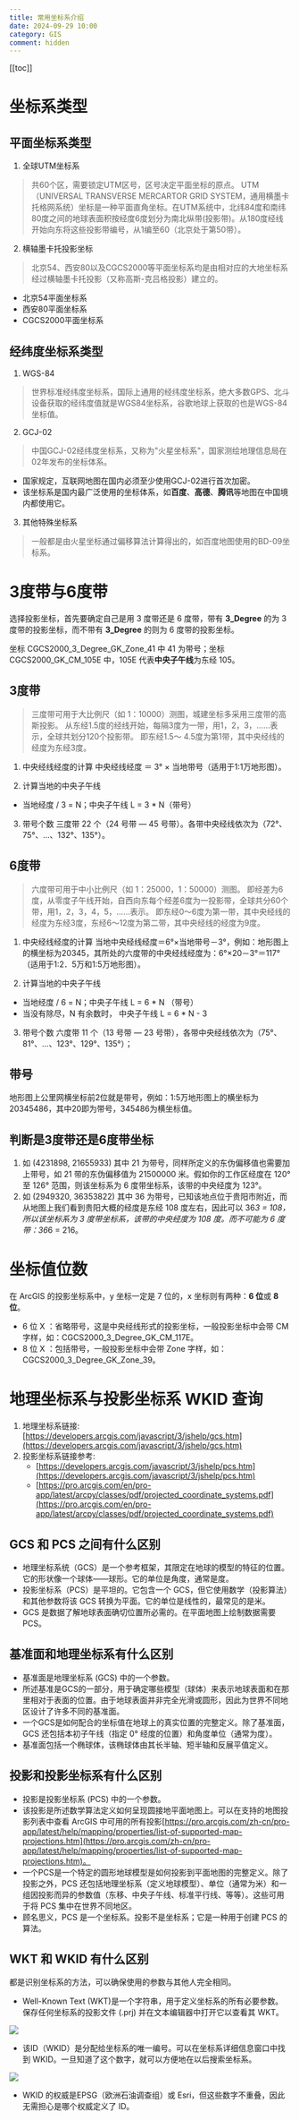 ```yaml
---
title: 常用坐标系介绍
date: 2024-09-29 10:00
category: GIS
comment: hidden
---
```


[[toc]]

# 坐标系类型

## 平面坐标系类型

1. 全球UTM坐标系
>共60个区，需要锁定UTM区号，区号决定平面坐标的原点。
   UTM（UNIVERSAL TRANSVERSE MERCARTOR GRID SYSTEM，通用横墨卡托格网系统）坐标是一种平面直角坐标。在UTM系统中，北纬84度和南纬80度之间的地球表面积按经度6度划分为南北纵带(投影带)。从180度经线开始向东将这些投影带编号，从1编至60（北京处于第50带）。

2. 横轴墨卡托投影坐标
>北京54、西安80以及CGCS2000等平面坐标系均是由相对应的大地坐标系经过横轴墨卡托投影（又称高斯-克吕格投影）建立的。
   - 北京54平面坐标系
   - 西安80平面坐标系
   - CGCS2000平面坐标系

## 经纬度坐标系类型

1. WGS-84
>世界标准经纬度坐标系，国际上通用的经纬度坐标系，绝大多数GPS、北斗设备获取的经纬度值就是WGS84坐标系，谷歌地球上获取的也是WGS-84坐标值。

2. GCJ-02
>中国GCJ-02经纬度坐标系，又称为"火星坐标系"，国家测绘地理信息局在02年发布的坐标体系。
   - 国家规定，互联网地图在国内必须至少使用GCJ-02进行首次加密。
   - 该坐标系是国内最广泛使用的坐标体系，如**百度**、**高德**、**腾讯**等地图在中国境内都使用它。

3. 其他特殊坐标系
>一般都是由火星坐标通过偏移算法计算得出的，如百度地图使用的BD-09坐标系。

# 3度带与6度带

选择投影坐标，首先要确定自己是用 3 度带还是 6 度带，带有 **3_Degree** 的为 3 度带的投影坐标，而不带有 **3_Degree** 的则为 6 度带的投影坐标。

坐标 CGCS2000_3_Degree_GK_Zone_41 中 41 为带号；坐标 CGCS2000_GK_CM_105E 中，105E 代表**中央子午线**为东经 105。

## 3度带
>三度带可用于大比例尺（如 1：10000）测图，城建坐标多采用三度带的高斯投影。
>从东经1.5度的经线开始，每隔3度为一带，用1，2，3，……表示，全球共划分120个投影带。
>即东经1.5～ 4.5度为第1带，其中央经线的经度为东经3度。

1. 中央经线经度的计算
中央经线经度 ＝ 3° × 当地带号（适用于1∶1万地形图）。

2. 计算当地的中央子午线
- 当地经度 / 3 = N；中央子午线 L = 3 * N（带号）

3. 带号个数
三度带 22 个（24 号带 — 45 号带）。各带中央经线依次为（72°、75°、...、132°、135°）。

## 6度带
>六度带可用于中小比例尺（如 1：25000，1：50000）测图。
>即经差为6度，从零度子午线开始，自西向东每个经差6度为一投影带，全球共分60个带，用1，2，3，4，5，……表示。
>即东经0～6度为第一带，其中央经线的经度为东经3度，东经6～12度为第二带，其中央经线的经度为9度。

1. 中央经线经度的计算
当地中央经线经度＝6°×当地带号－3°，例如：地形图上的横坐标为20345，其所处的六度带的中央经线经度为：6°×20－3°＝117°（适用于1∶2．5万和1∶5万地形图）。

2. 计算当地的中央子午线
- 当地经度 / 6 = N；中央子午线 L = 6 * N （带号）
- 当没有除尽，N 有余数时， 中央子午线 L = 6 * N - 3

3. 带号个数
六度带 11 个（13 号带 — 23 号带），各带中央经线依次为（75°、81°、...、123°、129°、135°）；

## 带号
地形图上公里网横坐标前2位就是带号，例如：1∶5万地形图上的横坐标为20345486，其中20即为带号，345486为横坐标值。

## 判断是3度带还是6度带坐标

1. 如 (4231898, 21655933) 其中 21 为带号，同样所定义的东伪偏移值也需要加上带号，如 21 带的东伪偏移值为 21500000 米。假如你的工作区经度在 120° 至 126° 范围，则该坐标系为 6 度带坐标系，该带的中央经度为 123°。
2. 如 (2949320, 36353822) 其中 36 为带号，已知该地点位于贵阳市附近，而从地图上我们看到贵阳大概的经度是东经 108 度左右，因此可以 36*3 = 108，所以该坐标系为 3 度带坐标系，该带的中央经度为 108 度。而不可能为 6 度带：36*6 = 216。

# 坐标值位数

在 ArcGIS 的投影坐标系中，y 坐标一定是 7 位的，x 坐标则有两种：**6 位**或 **8 位**。
- 6 位 X ：省略带号，这是中央经线形式的投影坐标，一般投影坐标中会带 CM 字样，如：CGCS2000_3_Degree_GK_CM_117E。
- 8 位 X ：包括带号，一般投影坐标中会带 Zone 字样，如：CGCS2000_3_Degree_GK_Zone_39。

# 地理坐标系与投影坐标系 WKID 查询

1. 地理坐标系链接: [https://developers.arcgis.com/javascript/3/jshelp/gcs.htm](https://developers.arcgis.com/javascript/3/jshelp/gcs.htm)
2. 投影坐标系链接参考: 
   - [https://developers.arcgis.com/javascript/3/jshelp/pcs.htm](https://developers.arcgis.com/javascript/3/jshelp/pcs.htm)
   - [https://pro.arcgis.com/en/pro-app/latest/arcpy/classes/pdf/projected_coordinate_systems.pdf](https://pro.arcgis.com/en/pro-app/latest/arcpy/classes/pdf/projected_coordinate_systems.pdf)

## GCS 和 PCS 之间有什么区别

- 地理坐标系统（GCS）是一个参考框架，其限定在地球的模型的特征的位置。它的形状像一个球体——球形。它的单位是角度，通常是度。
- 投影坐标系（PCS）是平坦的。它包含一个 GCS，但它使用数学（投影算法）和其他参数将该 GCS 转换为平面。它的单位是线性的，最常见的是米。
- GCS 是数据了解地球表面确切位置所必需的。在平面地图上绘制数据需要 PCS。

## 基准面和地理坐标系有什么区别

- 基准面是地理坐标系 (GCS) 中的一个参数。
- 所述基准是GCS的一部分，用于确定哪些模型（球体）来表示地球表面和在那里相对于表面的位置。由于地球表面并非完全光滑或圆形，因此为世界不同地区设计了许多不同的基准面。
- 一个GCS是如何配合的坐标值在地球上的真实位置的完整定义。除了基准面，GCS 还包括本初子午线（指定 0° 经度的位置）和角度单位（通常为度）。
- 基准面包括一个椭球体，该椭球体由其长半轴、短半轴和反展平值定义。

## 投影和投影坐标系有什么区别

- 投影是投影坐标系 (PCS) 中的一个参数。
- 该投影是所述数学算法定义如何呈现圆接地平面地图上。可以在支持的地图投影列表中查看 ArcGIS 中可用的所有投影[https://pro.arcgis.com/zh-cn/pro-app/latest/help/mapping/properties/list-of-supported-map-projections.htm](https://pro.arcgis.com/zh-cn/pro-app/latest/help/mapping/properties/list-of-supported-map-projections.htm)。
- 一个PCS是一个特定的圆形地球模型是如何投影到平面地图的完整定义。除了投影之外，PCS 还包括地理坐标系（定义地球模型）、单位（通常为米）和一组因投影而异的参数值（东移、中央子午线、标准平行线、等等）。这些可用于将 PCS 集中在世界不同地区。
- 顾名思义，PCS 是一个坐标系。投影不是坐标系；它是一种用于创建 PCS 的算法。

## WKT 和 WKID 有什么区别
都是识别坐标系的方法，可以确保使用的参数与其他人完全相同。

- Well-Known Text (WKT)是一个字符串，用于定义坐标系的所有必要参数。保存任何坐标系的投影文件 (.prj) 并在文本编辑器中打开它以查看其 WKT。
<Image zoom="0.8" src="/images/2024/wkt-prj.png" />

- 该ID（WKID）是分配给坐标系的唯一编号。可以在坐标系详细信息窗口中找到 WKID。一旦知道了这个数字，就可以方便地在以后搜索坐标系。
<Image zoom="0.8" src="/images/2024/wkid.png" />

- WKID 的权威是EPSG（欧洲石油调查组）或 Esri，但这些数字不重叠，因此无需担心是哪个权威定义了 ID。







